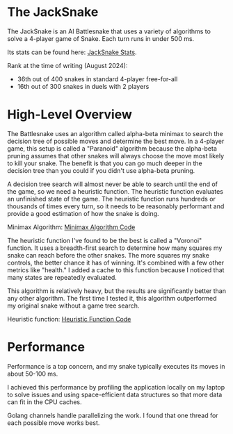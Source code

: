# The JackSnake

The JackSnake is an AI Battlesnake that uses a variety of algorithms to solve a 4-player game of Snake. Each turn runs in under 500 ms.

Its stats can be found here: [JackSnake Stats](https://play.battlesnake.com/leaderboard/standard/m9p909/stats).

Rank at the time of writing (August 2024):
- 36th out of 400 snakes in standard 4-player free-for-all
- 16th out of 300 snakes in duels with 2 players

# High-Level Overview
The Battlesnake uses an algorithm called alpha-beta minimax to search the decision tree of possible moves and determine the best move. In a 4-player game, this setup is called a "Paranoid" algorithm because the alpha-beta pruning assumes that other snakes will always choose the move most likely to kill your snake. The benefit is that you can go much deeper in the decision tree than you could if you didn't use alpha-beta pruning.

A decision tree search will almost never be able to search until the end of the game, so we need a heuristic function. The heuristic function evaluates an unfinished state of the game.  The heuristic function runs hundreds or thousands of times every turn, so it needs to be reasonably performant and provide a good estimation of how the snake is doing.

Minimax Algorithm: [Minimax Algorithm Code](https://github.com/m9p909/jacksnake/blob/main/minimaxplayer/coreplayer/minimaxAlgo.go)

The heuristic function I've found to be the best is called a "Voronoi" function. It uses a breadth-first search to determine how many squares my snake can reach before the other snakes. The more squares my snake controls, the better chance it has of winning. It's combined with a few other metrics like "health." I added a cache to this function because I noticed that many states are repeatedly evaluated.

This algorithm is relatively heavy, but the results are significantly better than any other algorithm. The first time I tested it, this algorithm outperformed my original snake without a game tree search.

Heuristic function: [Heuristic Function Code](https://github.com/m9p909/jacksnake/blob/main/minimaxplayer/evaluator/voronoi_eval.go)

# Performance
Performance is a top concern, and my snake typically executes its moves in about 50-100 ms.

I achieved this performance by profiling the application locally on my laptop to solve issues and using space-efficient data structures so that more data can fit in the CPU caches.

Golang channels handle parallelizing the work. I found that one thread for each possible move works best.
